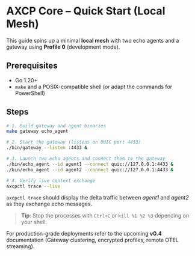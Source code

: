# AXCP Core – Quick Start (Local Mesh)

This guide spins up a minimal **local mesh** with two echo agents and a gateway using **Profile 0** (development mode).

## Prerequisites

* Go 1.20+
* `make` and a POSIX-compatible shell (or adapt the commands for PowerShell)

## Steps

```bash
# 1. Build gateway and agent binaries
make gateway echo_agent

# 2. Start the gateway (listens on QUIC port 4433)
./bin/gateway --listen :4433 &

# 3. Launch two echo agents and connect them to the gateway
./bin/echo_agent --id agent1 --connect quic://127.0.0.1:4433 &
./bin/echo_agent --id agent2 --connect quic://127.0.0.1:4433 &

# 4. Verify live context exchange
axcpctl trace --live
```

`axcpctl trace` should display the delta traffic between *agent1* and *agent2* as they exchange echo messages.

> **Tip**: Stop the processes with `Ctrl+C` or `kill %1 %2 %3` depending on your shell.

For production-grade deployments refer to the upcoming **v0.4** documentation (Gateway clustering, encrypted profiles, remote OTEL streaming).
